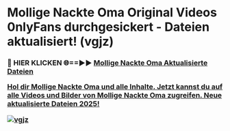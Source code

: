 # Mollige Nackte Oma Original Videos 0nlyFans durchgesickert - Dateien aktualisiert! (vgjz)

<h3>🔴 HIER KLICKEN 🌐==►► <a href="https://tinyurl.com/h6vf6nb8" rel="nofollow">Mollige Nackte Oma Aktualisierte Dateien

Hol dir Mollige Nackte Oma und alle Inhalte. Jetzt kannst du auf alle Videos und Bilder von Mollige Nackte Oma zugreifen. Neue aktualisierte Dateien 2025!

[![vgjz](https://i.imgur.com/sD4kR3V.gif)](https://tinyurl.com/h6vf6nb8)
